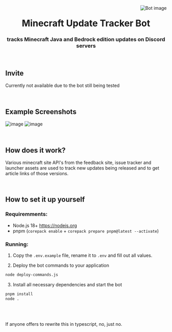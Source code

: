 <img src="https://cdn.discordapp.com/avatars/1006537692047220828/c89a88d23112238d97abcf0dc89e8e9f.png?size=128" alt="Bot image" align="right">
<div align="center">
  <h1>Minecraft Update Tracker Bot</h1>
  <h3>tracks Minecraft Java and Bedrock edition updates on Discord servers</h3>
</div>

<br>

## Invite
Currently not available due to the bot still being tested

<br>

## Example Screenshots
![image](https://user-images.githubusercontent.com/57044042/184725570-72930a00-cae4-401f-833a-f989d4ad7d66.png)
![image](https://user-images.githubusercontent.com/57044042/184725593-795540f4-bf27-4fa9-b831-c366a94a7b96.png)


<br>

## How does it work?
Various minecraft site API's from the feedback site, issue tracker and launcher assets are used to track new updates being released and to get article links of those versions.

<br>

## How to set it up yourself
### Requiremments:
- Node.js 18+ https://nodejs.org
- pnpm (`corepack enable` + `corepack prepare pnpm@latest --activate`)

### Running:
1. Copy the `.env.example` file, rename it to `.env` and fill out all values.

2. Deploy the bot commands to your application
```bash
node deploy-commands.js
```

3. Install all necessary dependencies and start the bot
```bash
pnpm install
node .
```

<br><br>

If anyone offers to rewrite this in typescript, no, just no.
